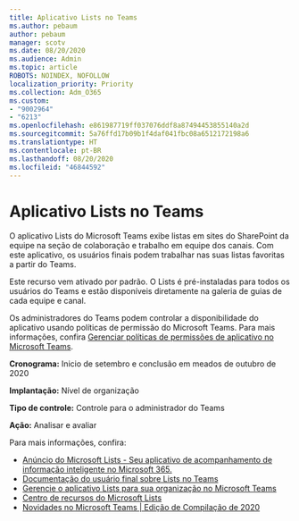 ```yaml
---
title: Aplicativo Lists no Teams
ms.author: pebaum
author: pebaum
manager: scotv
ms.date: 08/20/2020
ms.audience: Admin
ms.topic: article
ROBOTS: NOINDEX, NOFOLLOW
localization_priority: Priority
ms.collection: Adm_O365
ms.custom:
- "9002964"
- "6213"
ms.openlocfilehash: e861987719ff037076ddf8a87494453855140a2d
ms.sourcegitcommit: 5a76ffd17b09b1f4daf041fbc08a6512172198a6
ms.translationtype: HT
ms.contentlocale: pt-BR
ms.lasthandoff: 08/20/2020
ms.locfileid: "46844592"
---
```

# <a name="lists-app-in-teams"></a>Aplicativo Lists no Teams

O aplicativo Lists do Microsoft Teams exibe listas em sites do SharePoint da equipe na seção de colaboração e trabalho em equipe dos canais. Com este aplicativo, os usuários finais podem trabalhar nas suas listas favoritas a partir do Teams.  

Este recurso vem ativado por padrão. O Lists é pré-instaladas para todos os usuários do Teams e estão disponíveis diretamente na galeria de guias de cada equipe e canal.  

Os administradores do Teams podem controlar a disponibilidade do aplicativo usando políticas de permissão do Microsoft Teams. Para mais informações, confira [Gerenciar políticas de permissões de aplicativo no Microsoft Teams](https://docs.microsoft.com/microsoftteams/teams-app-permission-policies).

**Cronograma:** Inicio de setembro e conclusão em meados de outubro de 2020  

**Implantação:** Nível de organização  

**Tipo de controle:** Controle para o administrador do Teams  

**Ação:** Analisar e avaliar

Para mais informações, confira: 

- [Anúncio do Microsoft Lists - Seu aplicativo de acompanhamento de informação inteligente no Microsoft 365.](https://techcommunity.microsoft.com/t5/microsoft-365-blog/announcing-microsoft-lists-your-smart-information-tracking-app/ba-p/1372233)
- [Documentação do usuário final sobre Lists no Teams](https://support.microsoft.com/office/get-started-with-lists-in-microsoft-taeams-c971e46b-b36c-491b-9c35-efeddd0297db)
- [Gerencie o aplicativo Lists para sua organização no Microsoft Teams](https://docs.microsoft.com/microsoftteams/manage-lists-app)
- [Centro de recursos do Microsoft Lists](https://aka.ms/MSLists)
- [Novidades no Microsoft Teams | Edição de Compilação de 2020](https://techcommunity.microsoft.com/t5/microsoft-teams-blog/what-s-new-in-microsoft-teams-build-edition-2020/ba-p/1394224)